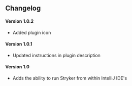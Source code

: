 ## Changelog

#### Version 1.0.2
 * Added plugin icon

#### Version 1.0.1
 * Updated instructions in plugin description

#### Version 1.0
 * Adds the ability to run Stryker from within IntelliJ IDE's